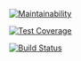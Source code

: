 [![Maintainability](https://api.codeclimate.com/v1/badges/6f97ec7eb122a263264f/maintainability)](https://codeclimate.com/github/ibravoh149/fluid-angle/maintainability)

[![Test Coverage](https://api.codeclimate.com/v1/badges/6f97ec7eb122a263264f/test_coverage)](https://codeclimate.com/github/ibravoh149/fluid-angle/test_coverage)

[![Build Status](https://travis-ci.org/ibravoh149/fluid-angle.svg?branch=master)](https://travis-ci.org/ibravoh149/fluid-angle)
